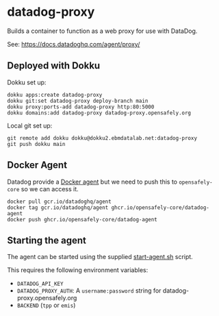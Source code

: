 # datadog-proxy

Builds a container to function as a web proxy for use with DataDog.

See: https://docs.datadoghq.com/agent/proxy/


## Deployed with Dokku

Dokku set up:
```console
dokku apps:create datadog-proxy
dokku git:set datadog-proxy deploy-branch main
dokku proxy:ports-add datadog-proxy http:80:5000
dokku domains:add datadog-proxy datadog-proxy.opensafely.org
```

Local git set up:
```console
git remote add dokku dokku@dokku2.ebmdatalab.net:datadog-proxy
git push dokku main
```


## Docker Agent

Datadog provide a [Docker agent](https://docs.datadoghq.com/agent/docker/)
but we need to push this to `opensafely-core` so we can access it.

```console
docker pull gcr.io/datadoghq/agent
docker tag gcr.io/datadoghq/agent ghcr.io/opensafely-core/datadog-agent
docker push ghcr.io/opensafely-core/datadog-agent
```

## Starting the agent

The agent can be started using the supplied [start-agent.sh](./start-agent.sh) script.

This requires the following environment variables:

 * `DATADOG_API_KEY`
 * `DATADOG_PROXY_AUTH`: A `username:password` string for datadog-proxy.opensafely.org
 * `BACKEND` (`tpp` or `emis`)
